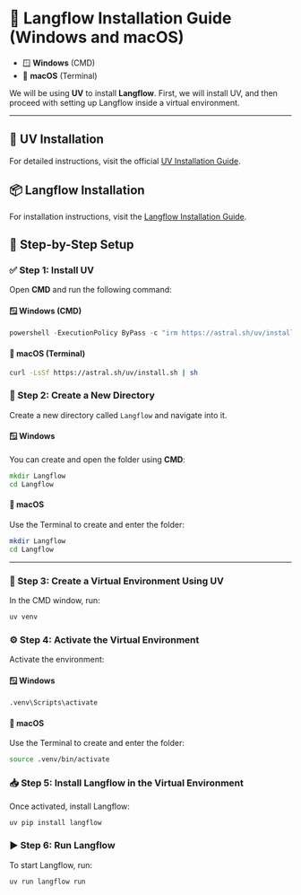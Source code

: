 # 🚀 Langflow Installation Guide (Windows and macOS)
- 🪟 **Windows** (CMD)
- 🍎 **macOS** (Terminal)


We will be using **UV** to install **Langflow**. First, we will install UV, and then proceed with setting up Langflow inside a virtual environment.

---

## 🔧 UV Installation

For detailed instructions, visit the official [UV Installation Guide](https://astral.sh/uv/install.ps1).

## 📦 Langflow Installation

For installation instructions, visit the [Langflow Installation Guide](https://example.com/langflow-installation-guide).


 ## 🧰 Step-by-Step Setup
### ✅ Step 1: Install UV

Open **CMD** and run the following command:
#### 🪟 Windows (CMD)
```powershell
powershell -ExecutionPolicy ByPass -c "irm https://astral.sh/uv/install.ps1 | iex"
```

#### 🍎 macOS (Terminal)
```bash
curl -LsSf https://astral.sh/uv/install.sh | sh
```

### 📁 Step 2: Create a New Directory

Create a new directory called `Langflow` and navigate into it.

#### 🪟 Windows

You can create and open the folder using **CMD**:

```cmd
mkdir Langflow
cd Langflow
```

#### 🍎 macOS

Use the Terminal to create and enter the folder:

```bash
mkdir Langflow
cd Langflow
```
---


### 🧪 Step 3: Create a Virtual Environment Using UV

In the CMD window, run:

```bash
uv venv
```

### ⚙️ Step 4: Activate the Virtual Environment
Activate the environment:
#### 🪟 Windows
```cmd
.venv\Scripts\activate

```

#### 🍎 macOS

Use the Terminal to create and enter the folder:

```bash
source .venv/bin/activate
```


### 📥 Step 5: Install Langflow in the Virtual Environment
Once activated, install Langflow:
```bash
uv pip install langflow
```


### ▶️ Step 6: Run Langflow
To start Langflow, run:
```bash
uv run langflow run
```


